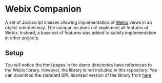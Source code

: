 # Webix Companion
A set of Javascript classes allowing implementation of [Webix](https://webix.com) views in an object oriented way.
The companion does not implement all features of Webix. Instead, a base set of features was added
to satisfy implementation in other projects.

## Setup
You will notice the html pages in the demo directories have references to the Webix library. However, the library
is not included in this repository. You can download the standard GPL licensed version of
the library from [here](https://webix.com/get-webix-gpl/).

